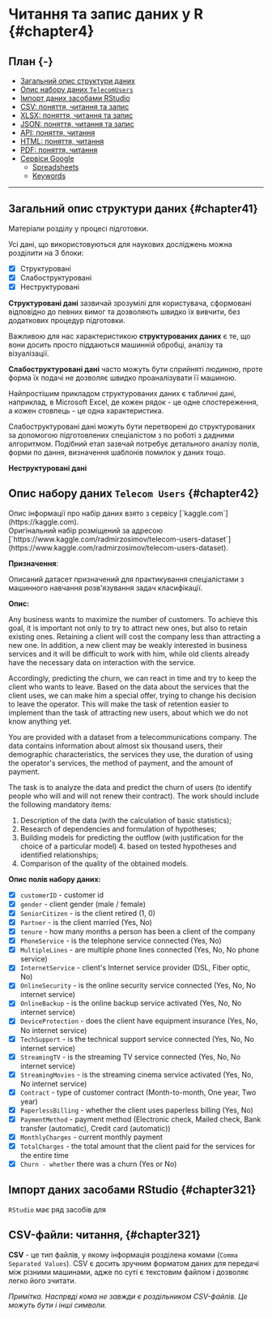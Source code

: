 # Читання та запис даних у R {#chapter4}


## План {-}

- [Загальний опис структури даних](#chapter41)
- [Опис набору даних `TelecomUsers`](#chapter42)
- [Імпорт даних засобами RStudio](#chapter43)
- [CSV: поняття, читання та запис](#chapter42)
- [XLSX: поняття, читання та запис](#chapter44)
- [JSON: поняття, читання та запис](#chapter45)
- [API: поняття, читання](#chapter46)
- [HTML: поняття, читання](#chapter47)
- [PDF: поняття, читання](#chapter48)
- [Сервіси Google](#chapter48)
  - [Spreadsheets](#chapter48)
  - [Keywords](#chapter48)

---

## Загальний опис структури даних {#chapter41}

<div class="alert alert-danger">
<i class="fa-2x fas fa-alert fa-battery-quarter"></i>
Матеріали розділу у процесі підготовки.
</div>

Усі дані, що використовуються для наукових досліджень можна розділити на 3 блоки:

- [x] Структуровані
- [x] Слабоструктуровані
- [x] Неструктуровані

**Структуровані дані** зазвичай зрозумілі для користувача, сформовані відповідно до певних вимог та дозволяють швидко їх вивчити, без додаткових процедур підготовки.

Важливою для нас характеристикою **структурованих даних** є те, що вони досить просто піддаються машинній обробці, аналізу та візуалізації.

**Слабоструктуровані дані** часто можуть бути сприйняті людиною, проте форма їх подачі не дозволяє швидко проаналізувати її машиною.

Найпростішим прикладом структурованих даних є табличні дані, наприклад, в Microsoft Excel, де кожен рядок - це одне спостереження, а кожен стовпець - це одна характеристика.

Слабоструктуровані дані можуть бути перетворені до структурованих за допомогою підготовлених спеціалістом з по роботі з дадними алгоритмом. Подібний етап зазвчай потребує детального аналізу полів, форми по дання, визначення шаблонів помилок у даних тощо.

**Неструктуровані дані**

## Опис набору даних `Telecom Users` {#chapter42}

<div class="alert alert-info">
Опис інформації про набір даних взято з сервісу [`kaggle.com`](https://kaggle.com).<br>
Оригінальний набір розміщений за адресою [`https://www.kaggle.com/radmirzosimov/telecom-users-dataset`](https://www.kaggle.com/radmirzosimov/telecom-users-dataset).
</div>

**Призначення**:

Описаний датасет призначений для практикування спеціалістами з машинного навчання розв'язування задач класифікації.

**Опис:**

Any business wants to maximize the number of customers. To achieve this goal, it is important not only to try to attract new ones, but also to retain existing ones. Retaining a client will cost the company less than attracting a new one. In addition, a new client may be weakly interested in business services and it will be difficult to work with him, while old clients already have the necessary data on interaction with the service.

Accordingly, predicting the churn, we can react in time and try to keep the client who wants to leave. Based on the data about the services that the client uses, we can make him a special offer, trying to change his decision to leave the operator. This will make the task of retention easier to implement than the task of attracting new users, about which we do not know anything yet.

You are provided with a dataset from a telecommunications company. The data contains information about almost six thousand users, their demographic characteristics, the services they use, the duration of using the operator's services, the method of payment, and the amount of payment.

The task is to analyze the data and predict the churn of users (to identify people who will and will not renew their contract). The work should include the following mandatory items:

1. Description of the data (with the calculation of basic statistics);
2. Research of dependencies and formulation of hypotheses;
3. Building models for predicting the outflow (with justification for the choice of a particular model) 4. based on tested hypotheses and identified relationships;
5. Comparison of the quality of the obtained models.

**Опис полів набору даних:**

- [x] `customerID` - customer id
- [x] `gender` - client gender (male / female)
- [x] `SeniorCitizen` - is the client retired (1, 0)
- [x] `Partner` - is the client married (Yes, No)
- [x] `tenure` - how many months a person has been a client of the company
- [x] `PhoneService` - is the telephone service connected (Yes, No)
- [x] `MultipleLines` - are multiple phone lines connected (Yes, No, No phone service)
- [x] `InternetService` - client's Internet service provider (DSL, Fiber optic, No)
- [x] `OnlineSecurity` - is the online security service connected (Yes, No, No internet service)
- [x] `OnlineBackup` - is the online backup service activated (Yes, No, No internet service)
- [x] `DeviceProtection` - does the client have equipment insurance (Yes, No, No internet service)
- [x] `TechSupport` - is the technical support service connected (Yes, No, No internet service)
- [x] `StreamingTV` - is the streaming TV service connected (Yes, No, No internet service)
- [x] `StreamingMovies` - is the streaming cinema service activated (Yes, No, No internet service)
- [x] `Contract` - type of customer contract (Month-to-month, One year, Two year)
- [x] `PaperlessBilling` - whether the client uses paperless billing (Yes, No)
- [x] `PaymentMethod` - payment method (Electronic check, Mailed check, Bank transfer (automatic), Credit card (automatic))
- [x] `MonthlyCharges` - current monthly payment
- [x] `TotalCharges` - the total amount that the client paid for the services for the entire time
- [x] `Churn - whether` there was a churn (Yes or No)

## Імпорт даних засобами RStudio {#chapter321}

`RStudio` має ряд засобів для

## CSV-файли: читання, {#chapter321}

**CSV** - це тип файлів, у якому інформація розділена комами (`Comma Separated Values`). CSV є досить зручним форматом даних для передачі між різними машинами, адже по суті є текстовим файлом і дозволяє легко його зчитати.

_Примітка. Наспрвді кома не завжди є роздільником CSV-файлів. Це можуть бути і інші символи._


